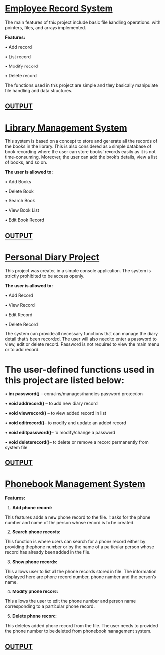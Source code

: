 # [Employee Record System](https://github.com/vasudevpooja/Projects-in-C/blob/main/Employee%20Record%20System/main.c)

The main features of this project include basic file handling operations. with pointers, files, and arrays implemented.

**Features:**

• Add record

• List record

• Modify record

• Delete record

The functions used in this project are simple and they basically manipulate file handling and data structures. 

## [OUTPUT](https://github.com/vasudevpooja/Projects-in-C/tree/main/Employee%20Record%20System/Output%20Screenshots)

# [Library Management System](https://github.com/vasudevpooja/Projects-in-C/blob/main/Library%20Management/Library%20Management-Code.c) 

This system is based on a concept to store and generate all the records of the books in the library. This is also considered as a simple database of book recording where the user can store books’ records easily as it is not time-consuming. Moreover, the user can add the book’s details, view a list of books, and so on. 

**The user is allowed to:**

• Add Books 

• Delete Book 

• Search Book 

• View Book List 

• Edit Book Record 

## [OUTPUT](https://github.com/vasudevpooja/Projects-in-C/tree/main/Library%20Management/Screenshots)

# [Personal Diary Project](https://github.com/vasudevpooja/Projects-in-C/blob/main/Personal%20Diary/Personal%20Diary.c) 

This project was created in a simple console application. The system is strictly prohibited to be access openly. 

**The user is allowed to:** 

• Add Record 

• View Record 

• Edit Record 

• Delete Record 

The system can provide all necessary functions that can manage the diary detail that’s been recorded. The user will also need to enter a password to view, edit or delete record. Password is not required to view the main menu or to add record. 

# The user-defined functions used in this project are listed below: 

• **int password()** – contains/manages/handles password protection 

• **void addrecord()** – to add new diary record 

• **void viewrecord()** – to view added record in list 

• **void editrecord()**– to modify and update an added record 

• **void editpassword()**– to modify/change a password 

• **void deleterecord()**– to delete or remove a record permanently from system file 

## [OUTPUT](https://github.com/vasudevpooja/Projects-in-C/tree/main/Personal%20Diary/Screenshots)

# [Phonebook Management System](https://github.com/vasudevpooja/Projects-in-C/blob/main/Phonebook%20Records/main.c)

**Features:**

1. **Add phone record:**

This features adds a new phone record to the file. It asks for the phone number and name of the person whose record is to be created.
 
2. **Search phone records:** 

This function is where users can search for a phone record either by providing thephone number or by the name of a particular person whose record has already been added in the file.

3. **Show phone records:** 

This allows user to list all the phone records stored in file. The information displayed here are phone record number, phone number and the person’s name.

4. **Modify phone record:** 

This allows the user to edit the phone number and person name corresponding to a particular phone record. 

5. **Delete phone record:** 

This deletes added phone record from the file. The user needs to provided the phone number to be deleted from phonebook management system. 

## [OUTPUT](https://github.com/vasudevpooja/Projects-in-C/tree/main/Phonebook%20Records/Output%20Screenshots)
